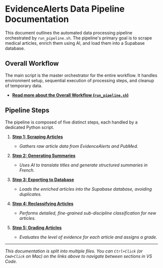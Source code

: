 # EvidenceAlerts Data Pipeline Documentation

This document outlines the automated data processing pipeline orchestrated by `run_pipeline.sh`. The pipeline's primary goal is to scrape medical articles, enrich them using AI, and load them into a Supabase database.

## Overall Workflow

The main script is the master orchestrator for the entire workflow. It handles environment setup, sequential execution of processing steps, and cleanup of temporary data.

*   [**Read more about the Overall Workflow (`run_pipeline.sh`)**](./evidencealerts/00_run_pipeline.md)

## Pipeline Steps

The pipeline is composed of five distinct steps, each handled by a dedicated Python script.

1.  [**Step 1: Scraping Articles**](./evidencealerts/01_scrape_evidence.md)
    *   *Gathers raw article data from EvidenceAlerts and PubMed.*

2.  [**Step 2: Generating Summaries**](./evidencealerts/02_generate_summaries.md)
    *   *Uses AI to translate titles and generate structured summaries in French.*

3.  [**Step 3: Exporting to Database**](./evidencealerts/03_export_to_db.md)
    *   *Loads the enriched articles into the Supabase database, avoiding duplicates.*

4.  [**Step 4: Reclassifying Articles**](./evidencealerts/04_reclassify_articles.md)
    *   *Performs detailed, fine-grained sub-discipline classification for new articles.*

5.  [**Step 5: Grading Articles**](./evidencealerts/05_grade_articles.md)
    *   *Evaluates the level of evidence for each article and assigns a grade.*

---
*This documentation is split into multiple files. You can `Ctrl+Click` (or `Cmd+Click` on Mac) on the links above to navigate between sections in VS Code.*
